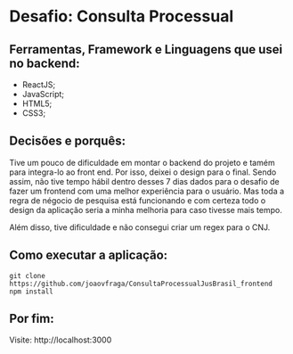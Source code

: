 # Desafio: Consulta Processual

## Ferramentas, Framework e Linguagens que usei no backend:
- ReactJS;
- JavaScript;
- HTML5;
- CSS3;

## Decisões e porquês: 

Tive um pouco de dificuldade em montar o backend do projeto e tamém para integra-lo ao front end. Por isso, deixei o design para o final. Sendo assim, não tive tempo hábil dentro desses 7 dias dados para o desafio de fazer um frontend com uma melhor experiência para o usuário. Mas toda a regra de négocio de pesquisa está funcionando e com certeza todo o design da aplicação seria a minha melhoria para caso tivesse mais tempo.

Além disso, tive dificuldade e não consegui criar um regex para o CNJ.

## Como executar a aplicação:

`git clone https://github.com/joaovfraga/ConsultaProcessualJusBrasil_frontend` <br>
`npm install` <br>

## Por fim:
Visite: http://localhost:3000 <br>

